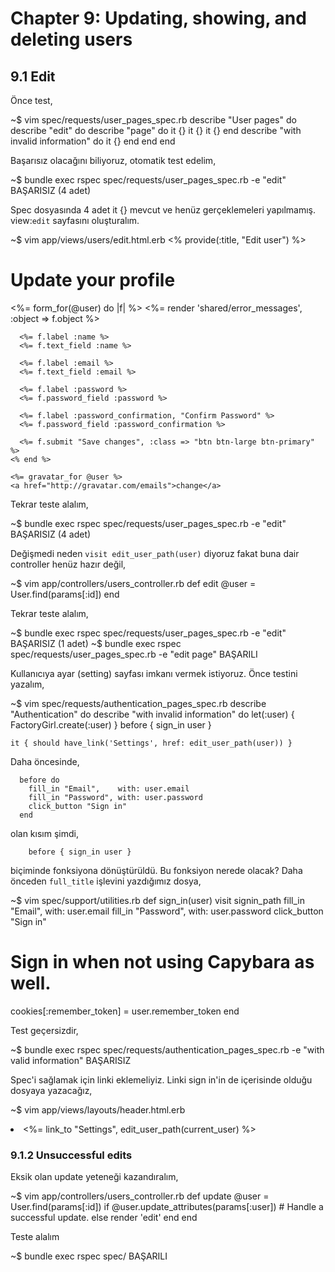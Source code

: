 # Chapter 9: Updating, showing, and deleting users

## 9.1 Edit

Önce test,

~$ vim spec/requests/user_pages_spec.rb
describe "User pages" do
  describe "edit" do
    describe "page" do
      it {}
      it {}
      it {}
    end
    describe "with invalid information" do
      it {}
    end
  end
end

Başarısız olacağını biliyoruz, otomatik test edelim,

~$ bundle exec rspec spec/requests/user_pages_spec.rb -e "edit"
BAŞARISIZ (4 adet)

Spec dosyasında 4 adet it {} mevcut ve henüz gerçeklemeleri yapılmamış.
view:`edit` sayfasını oluşturalım.

~$ vim app/views/users/edit.html.erb
<% provide(:title, "Edit user") %>
<h1>Update your profile</h1>

<div class="row">
  <div class="span6 offset3">
  <%= form_for(@user) do |f| %>
      <%= render 'shared/error_messages', :object => f.object %>

      <%= f.label :name %>
      <%= f.text_field :name %>

      <%= f.label :email %>
      <%= f.text_field :email %>

      <%= f.label :password %>
      <%= f.password_field :password %>

      <%= f.label :password_confirmation, "Confirm Password" %>
      <%= f.password_field :password_confirmation %>

      <%= f.submit "Save changes", :class => "btn btn-large btn-primary" %>
    <% end %>

    <%= gravatar_for @user %>
    <a href="http://gravatar.com/emails">change</a>
  </div>
</div>

Tekrar teste alalım,

~$ bundle exec rspec spec/requests/user_pages_spec.rb -e "edit"
BAŞARISIZ (4 adet)

Değişmedi neden `visit edit_user_path(user)` diyoruz fakat buna dair controller
henüz hazır değil,

~$ vim app/controllers/users_controller.rb
  def edit
    @user = User.find(params[:id])
  end

Tekrar teste alalım,

~$ bundle exec rspec spec/requests/user_pages_spec.rb -e "edit"
BAŞARISIZ (1 adet)
~$ bundle exec rspec spec/requests/user_pages_spec.rb -e "edit page"
BAŞARILI

Kullanıcıya ayar (setting) sayfası imkanı vermek istiyoruz. Önce testini yazalım,

~$ vim spec/requests/authentication_pages_spec.rb
describe "Authentication" do
  describe "with invalid information" do
    let(:user) { FactoryGirl.create(:user) }
    before { sign_in user }

    it { should have_link('Settings', href: edit_user_path(user)) }

Daha öncesinde,

      before do
        fill_in "Email",    with: user.email
        fill_in "Password", with: user.password
        click_button "Sign in"
      end

olan kısım şimdi,

        before { sign_in user }

biçiminde fonksiyona dönüştürüldü. Bu fonksiyon nerede olacak? Daha önceden `full_title`
işlevini yazdığımız dosya,

~$ vim spec/support/utilities.rb
def sign_in(user)
  visit signin_path
  fill_in "Email",    with: user.email
  fill_in "Password", with: user.password
  click_button "Sign in"
  # Sign in when not using Capybara as well.
  cookies[:remember_token] = user.remember_token
end

Test geçersizdir,

~$ bundle exec rspec spec/requests/authentication_pages_spec.rb -e "with valid information"
BAŞARISIZ

Spec'i sağlamak için linki eklemeliyiz. Linki sign in'in de içerisinde olduğu dosyaya yazacağız,

~$ vim app/views/layouts/header.html.erb
<li><%= link_to "Settings", edit_user_path(current_user) %></li>

### 9.1.2 Unsuccessful edits

Eksik olan update yeteneği kazandıralım,

~$ vim app/controllers/users_controller.rb
  def update
    @user = User.find(params[:id])
    if @user.update_attributes(params[:user])
      # Handle a successful update.
    else
      render 'edit'
    end
  end

Teste alalım

~$ bundle exec rspec spec/
BAŞARILI



